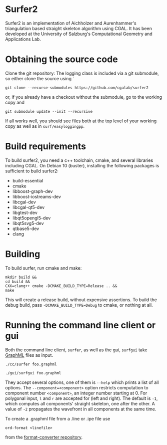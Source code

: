 # Surfer2

Surfer2 is an implementation of Aichholzer and Aurenhammer's triangulation
based straight skeleton algorithm using CGAL.  It has been developed at
the University of Salzburg's Computational Geometry and Applications Lab.

# Obtaining the source code

Clone the git repository:
The logging class is included via a git submodule, so either clone the source
using `

    git clone --recurse-submodules https://github.com/cgalab/surfer2

or, if you already have a checkout without the submodule, go to the working copy and

    git submodule update --init --recursive

If all works well, you should see files both at the top level of your working copy as well as in `surf/easyloggingpp`.

# Build requirements

To build surfer2, you need a c++ toolchain, cmake, and several libraries including CGAL.
On Debian 10 (buster), installing the following packages is sufficient to build surfer2:

  * build-essential
  * cmake
  * libboost-graph-dev
  * libboost-iostreams-dev
  * libcgal-dev
  * libcgal-qt5-dev
  * libgtest-dev
  * libqt5opengl5-dev
  * libqt5svg5-dev
  * qtbase5-dev
  * clang

# Building

To build surfer, run cmake and make:

    mkdir build &&
    cd build &&
    CXX=clang++ cmake -DCMAKE_BUILD_TYPE=Release .. &&
    make

This will create a release build, without expensive assertions.  To build the debug build,
pass `-DCMAKE_BUILD_TYPE=Debug` to cmake, or nothing at all.

# Running the command line client or gui

Both the command line client, `surfer`, as well as the gui, `surfgui` take
[GraphML][graphml] files as input.

    ./cc/surfer foo.graphml

    ./gui/surfgui foo.graphml


They accept several options, one of them is `--help` which prints a list of all
options.  The `--component=<component>` option restricts computation to
component number `<component>`, an integer number starting at 0.  For polygonal
input, `l` and `r` are accepted for (left and right).  The default is `-1`, which
computes all components' straight skeleton, one after the other.  A value of `-2`
propagates the wavefront in all components at the same time.

To create a .graphml file from a .line or .ipe file use

    ord-format <linefile>

from the [format-converter repository][format-converter].

[graphml]: http://graphml.graphdrawing.org/
[format-converter]: https://github.com/cgalab/format-converter
